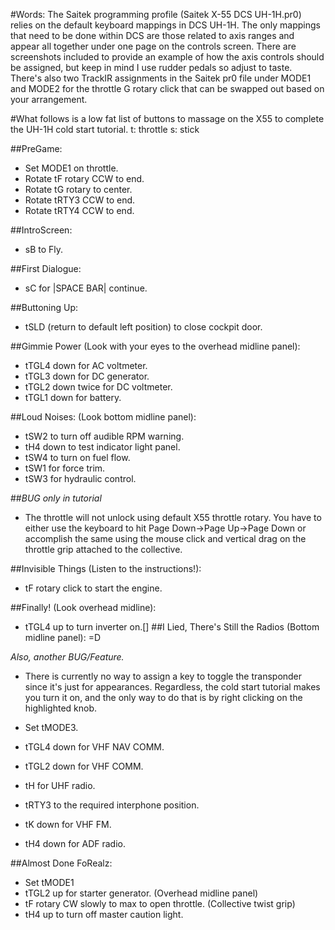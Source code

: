 #Words:
The Saitek programming profile (Saitek X-55 DCS UH-1H.pr0) relies on the default keyboard mappings in DCS UH-1H. The only mappings that need to be done within DCS are those related to axis ranges and appear all together under one page on the controls screen. There are screenshots included to provide an example of how the axis controls should be assigned, but keep in mind I use rudder pedals so adjust to taste. There's also two TrackIR assignments in the Saitek pr0 file under MODE1 and MODE2 for the throttle G rotary click that can be swapped out based on your arrangement. 

#What follows is a low fat list of buttons to massage on the X55 to complete the UH-1H cold start tutorial.
t: throttle
s: stick

##PreGame:
- Set MODE1 on throttle.
- Rotate tF rotary CCW to end.
- Rotate tG rotary to center.
- Rotate tRTY3 CCW to end.
- Rotate tRTY4 CCW to end.

##IntroScreen:
- sB to Fly.

##First Dialogue:
- sC for |SPACE BAR| continue.

##Buttoning Up:
- tSLD (return to default left position) to close cockpit door.

##Gimmie Power (Look with your eyes to the overhead midline panel):
- tTGL4 down for AC voltmeter.
- tTGL3 down for DC generator.
- tTGL2 down twice for DC voltmeter.
- tTGL1 down for battery.

##Loud Noises: (Look bottom midline panel):
- tSW2 to turn off audible RPM warning.
- tH4 down to test indicator light panel.
- tSW4 to turn on fuel flow.
- tSW1 for force trim.
- tSW3 for hydraulic control.

##*BUG only in tutorial*
- The throttle will not unlock using default X55 throttle rotary. You have to either use the keyboard to hit Page Down->Page Up->Page Down or accomplish the same using the mouse click and vertical drag on the throttle grip attached to the collective.

##Invisible Things (Listen to the instructions!):
- tF rotary click to start the engine.

##Finally! (Look overhead midline):
- tTGL4 up to turn inverter on.[]
##I Lied, There's Still the Radios (Bottom midline panel):  =D

*Also, another BUG/Feature.* 
- There is currently no way to assign a key to toggle the transponder since it's just for appearances. Regardless, the cold start tutorial makes you turn it on, and the only way to do that is by right clicking on the highlighted knob.

- Set tMODE3.
- tTGL4 down for VHF NAV COMM.
- tTGL2 down for VHF COMM.
- tH for UHF radio.
- tRTY3 to the required interphone position.
- tK down for VHF FM.
- tH4 down for ADF radio.

##Almost Done FoRealz: 
- Set tMODE1
- tTGL2 up for starter generator. (Overhead midline panel)
- tF rotary CW slowly to max to open throttle. (Collective twist grip)
- tH4 up to turn off master caution light.